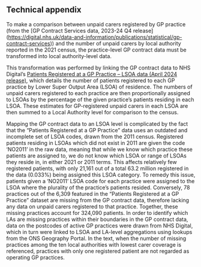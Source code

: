 ## Technical appendix

To make a comparison between unpaid carers registered by GP practice (from the [GP Contract Services data, 2023-24 Q4 release] (https://digital.nhs.uk/data-and-information/publications/statistical/gp-contract-services)) and the number of unpaid carers by local authority reported in the 2021 census, the practice-level GP contract data must be transformed into local authority-level data. 

This transformation was performed by linking the GP contract data to NHS Digital’s [Patients Registered at a GP Practice – LSOA data (April 2024 release)](https://digital.nhs.uk/data-and-information/publications/statistical/patients-registered-at-a-gp-practice/april-2024), which details the number of patients registered to each GP practice by Lower Super Output Area (LSOA) of residence. The numbers of unpaid carers registered to each practice are then proportionally assigned to LSOAs by the percentage of the given practice’s patients residing in each LSOA. These estimates for GP-registered unpaid carers in each LSOA are then summed to a Local Authority level for comparison to the census. 

Mapping the GP contract data to an LSOA level is complicated by the fact that the “Patients Registered at a GP Practice” data uses an outdated and incomplete set of LSOA codes, drawn from the 2011 census. Registered patients residing in LSOAs which did not exist in 2011 are given the code ‘NO2011’ in the raw data, meaning that while we know which practice these patients are assigned to, we do not know which LSOA or range of LSOAs they reside in, in either 2021 or 2011 terms. This affects relatively few registered patients, with only 21,161 out of a total 63.2 million registered in the data (0.033%) being assigned this LSOA category. To remedy this issue, patients given a ‘NO2011’ LSOA code for each practice were assigned to the LSOA where the plurality of the practice’s patients resided. 
Conversely, 78 practices out of the 6,309 featured in the “Patients Registered at a GP Practice” dataset are missing from the GP contract data, therefore lacking any data on unpaid carers registered to that practice. Together, these missing practices account for 324,090 patients. In order to identify which LAs are missing practices within their boundaries in the GP contract data, data on the postcodes of active GP practices were drawn from NHS Digital, which in turn were linked to LSOA and LA-level aggregations using lookups from the ONS Geography Portal. In the text, when the number of missing practices among the ten local authorities with lowest carer coverage is referenced, practices with only one registered patient are not regarded as operating GP practices. 


